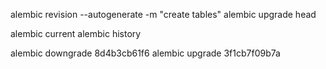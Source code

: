 alembic revision --autogenerate -m "create tables"
alembic upgrade head

alembic current
alembic history

alembic downgrade 8d4b3cb61f6
alembic upgrade 3f1cb7f09b7a
